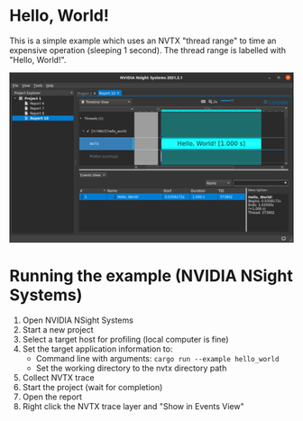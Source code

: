 #  Hello, World!

This is a simple example which uses an NVTX "thread range" to time an expensive operation (sleeping 1 second). The thread range is labelled with "Hello, World!".

![Screenshot](screenshot.png)

# Running the example (NVIDIA NSight Systems)

 1. Open NVIDIA NSight Systems
 2. Start a new project
 3. Select a target host for profiling (local computer is fine)
 4. Set the target application information to:
    * Command line with arguments: `cargo run --example hello_world`
    * Set the working directory to the nvtx directory path
 5. Collect NVTX trace
 6. Start the project (wait for completion)
 7. Open the report
 8. Right click the NVTX trace layer and "Show in Events View"
